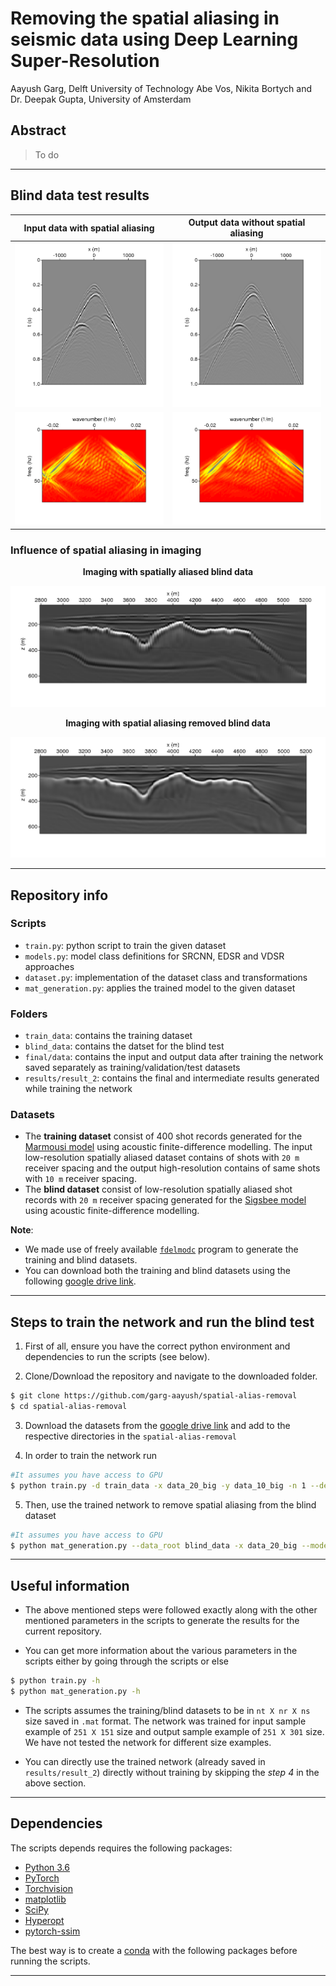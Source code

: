 # Removing the spatial aliasing in seismic data using Deep Learning Super-Resolution
Aayush Garg, Delft University of Technology
Abe Vos, Nikita Bortych and Dr. Deepak Gupta, University of Amsterdam

## Abstract
> To do

---

## Blind data test results
Input data with spatial aliasing |  Output data without spatial aliasing
:-------------------------:|:-------------------------:
![In shot domain](./figures_results/data_20m_true.png "In shot domain")  |  ![ In shot domain](./figures_results/data_10m_blind.png "In shot domain")
![In fk domain](./figures_results/data_20m_true_fk.png "In f-k domain")  |  ![ In shot domain](./figures_results/data_10m_blind_fk.png "In f-k domain")

### Influence of spatial aliasing in imaging
<p align="center"><strong> Imaging with spatially aliased blind data </strong></p>

![In shot domain](./figures_results/image_20m.png "In shot domain") 


<p align="center"><strong> Imaging with spatial aliasing removed blind data </strong></p>

![ In shot domain](./figures_results/image_10m_blind.png "In shot domain")

---

## Repository info

### Scripts
- `train.py`: python script to train the given dataset
- `models.py`: model class definitions for SRCNN, EDSR and VDSR approaches
- `dataset.py`: implementation of the dataset class and transformations
- `mat_generation.py`: applies the trained model to the given dataset

### Folders
- `train_data`: contains the training dataset
- `blind_data`: contains the datset for the blind test
- `final/data`: contains the input and output data after training the network saved separately as training/validation/test datasets
- `results/result_2`: contains the final and intermediate results generated while training the network  

### Datasets
- The **training dataset** consist of 400 shot records generated for the [Marmousi model](https://wiki.seg.org/wiki/Dictionary:Marmousi_model) using acoustic finite-difference modelling. The input low-resolution spatially aliased dataset contains of shots with `20 m` receiver spacing and the output high-resolution contains of same shots with `10 m` receiver spacing. 
- The **blind dataset** consist of low-resolution spatially aliased shot records with `20 m` receiver spacing generated for the [Sigsbee model](http://www.ahay.org/RSF/book/gallery/sigsbee/paper_html/node1.html) using acoustic finite-difference modelling. 

**Note**: 
- We made use of freely available [`fdelmodc`](https://janth.home.xs4all.nl/Software/Software.html) program to generate the training and blind datasets.   
- You can download both the training and blind datasets using the following [google drive link](https://drive.google.com/open?id=10ohxuyZ9SdXZOqHEArSSv18IZ7PUF2ot). 

---

## Steps to train the network and run the blind test
1. First of all, ensure you have the correct python environment and dependencies to run the scripts (see below).

2. Clone/Download the repository and navigate to the downloaded folder.
```sh
$ git clone https://github.com/garg-aayush/spatial-alias-removal
$ cd spatial-alias-removal
```

3. Download the datasets from the [google drive link](https://drive.google.com/open?id=10ohxuyZ9SdXZOqHEArSSv18IZ7PUF2ot) and add to the respective directories in the `spatial-alias-removal`

4. In order to train the network run
```sh
#It assumes you have access to GPU
$ python train.py -d train_data -x data_20_big -y data_10_big -n 1 --device cuda:0 --n_epochs 50
```

5. Then, use the trained network to remove spatial aliasing from the blind dataset
```sh
#It assumes you have access to GPU 
$ python mat_generation.py --data_root blind_data -x data_20_big --model_folder results/result_2 --device cuda:0 
```
---

## Useful information
- The above mentioned steps were followed exactly along with the other mentioned parameters in the scripts to generate the results for the current repository.

- You can get more information about the various parameters in the scripts either by going through the scripts or else
```sh
$ python train.py -h
$ python mat_generation.py -h
```

- The scripts assumes the training/blind datasets to be in `nt X nr X ns` size saved in `.mat` format. The network was trained for input sample example of `251 X 151` size and output sample example of `251 X 301` size. We have not tested the network for different size examples.

- You can directly use the trained network (already saved in `results/result_2`) directly without training by skipping the *step 4* in the above section.

---
## Dependencies
The scripts depends requires the following packages:
- [Python 3.6](https://www.python.org/downloads/release/python-360/)
- [PyTorch](https://pytorch.org/)
- [Torchvision](https://pytorch.org/)
- [matplotlib](https://matplotlib.org/)
- [SciPy](https://www.scipy.org/)
- [Hyperopt](https://github.com/hyperopt/hyperopt)
- [pytorch-ssim](https://github.com/Po-Hsun-Su/pytorch-ssim) 

The best way is to create a [conda](https://www.anaconda.com/) with the following packages before running the scripts.

---
